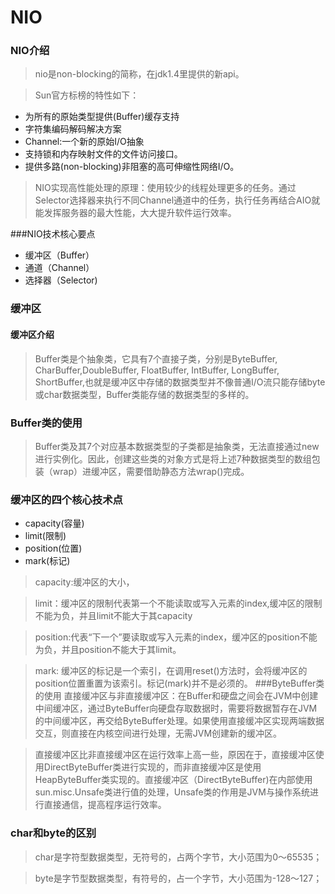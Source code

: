 # NIO
### NIO介绍
>nio是non-blocking的简称，在jdk1.4里提供的新api。

>Sun官方标榜的特性如下：
+ 为所有的原始类型提供(Buffer)缓存支持
+ 字符集编码解码解决方案
+ Channel:一个新的原始I/O抽象
+ 支持锁和内存映射文件的文件访问接口。
+ 提供多路(non-blocking)非阻塞的高可伸缩性网络I/O。

> NIO实现高性能处理的原理：使用较少的线程处理更多的任务。通过Selector选择器来执行不同Channel通道中的任务，执行任务再结合AIO就能发挥服务器的最大性能，大大提升软件运行效率。

###NIO技术核心要点
+ 缓冲区（Buffer）
+ 通道（Channel）
+ 选择器（Selector)

### 缓冲区
#### 缓冲区介绍
>Buffer类是个抽象类，它具有7个直接子类，分别是ByteBuffer, CharBuffer,DoubleBuffer, FloatBuffer, IntBuffer, LongBuffer, ShortBuffer,也就是缓冲区中存储的数据类型并不像普通I/O流只能存储byte或char数据类型，Buffer类能存储的数据类型的多样的。
### Buffer类的使用
>Buffer类及其7个对应基本数据类型的子类都是抽象类，无法直接通过new进行实例化。因此，创建这些类的对象方式是将上述7种数据类型的数组包装（wrap）进缓冲区，需要借助静态方法wrap()完成。

### 缓冲区的四个核心技术点
+ capacity(容量)
+ limit(限制)
+ position(位置)
+ mark(标记)
> capacity:缓冲区的大小，

> limit：缓冲区的限制代表第一个不能读取或写入元素的index,缓冲区的限制不能为负，并且limit不能大于其capacity

>position:代表“下一个”要读取或写入元素的index，缓冲区的position不能为负，并且position不能大于其limit。

> mark: 缓冲区的标记是一个索引，在调用reset()方法时，会将缓冲区的position位置重置为该索引。标记(mark)并不是必须的。
###ByteBuffer类的使用
> 直接缓冲区与非直接缓冲区：在Buffer和硬盘之间会在JVM中创建中间缓冲区，通过ByteBuffer向硬盘存取数据时，需要将数据暂存在JVM的中间缓冲区，再交给ByteBuffer处理。如果使用直接缓冲区实现两端数据交互，则直接在内核空间进行处理，无需JVM创建新的缓冲区。

>直接缓冲区比非直接缓冲区在运行效率上高一些，原因在于，直接缓冲区使用DirectByteBuffer类进行实现的，而非直接缓冲区是使用HeapByteBuffer类实现的。直接缓冲区（DirectByteBuffer)在内部使用sun.misc.Unsafe类进行值的处理，Unsafe类的作用是JVM与操作系统进行直接通信，提高程序运行效率。

### char和byte的区别
>char是字符型数据类型，无符号的，占两个字节，大小范围为0～65535；

>byte是字节型数据类型，有符号的，占一个字节，大小范围为-128～127；



